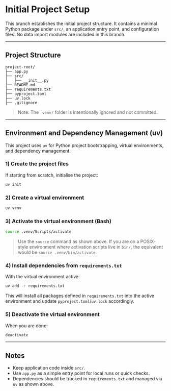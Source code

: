 # Initial Project Setup

This branch establishes the initial project structure. It contains a minimal Python package under `src/`, an application entry point, and configuration files. No data import modules are included in this branch.

---

## Project Structure

```
project-root/
├── app.py
├── src/
│   ├── __init__.py
├── README.md
├── requirements.txt
├── pyproject.toml
├── uv.lock
├── .gitignore
```

> Note: The `.venv/` folder is intentionally ignored and not committed.

---

## Environment and Dependency Management (uv)

This project uses `uv` for Python project bootstrapping, virtual environments, and dependency management.

### 1) Create the project files

If starting from scratch, initialise the project:

```bash
uv init
```

### 2) Create a virtual environment

```bash
uv venv
```

### 3) Activate the virtual environment (Bash)

```bash
source .venv/Scripts/activate
```

> Use the `source` command as shown above. If you are on a POSIX-style environment where activation scripts live in `bin/`, the equivalent would be `source .venv/bin/activate`.

### 4) Install dependencies from `requirements.txt`

With the virtual environment active:

```bash
uv add -r requirements.txt
```

This will install all packages defined in `requirements.txt` into the active environment and update `pyproject.toml`/`uv.lock` accordingly.

### 5) Deactivate the virtual environment

When you are done:

```bash
deactivate
```

---

## Notes

* Keep application code inside `src/`.
* Use `app.py` as a simple entry point for local runs or quick checks.
* Dependencies should be tracked in `requirements.txt` and managed via `uv` as shown above.
